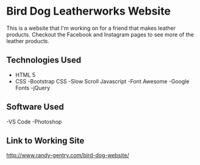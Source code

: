 # Bird Dog Leatherworks Website

This is a website that I'm working on for a friend that makes leather products. Checkout the Facebook and Instagram pages to see more of the leather products.

## Technologies Used

- HTML 5
- CSS
-Bootstrap CSS
-Slow Scroll Javascript
-Font Awesome
-Google Fonts
-jQuery

## Software Used
-VS Code
-Photoshop

## Link to Working Site
http://www.randy-gentry.com/bird-dog-website/
